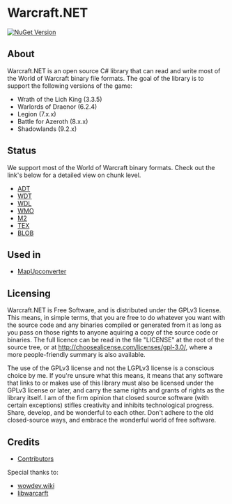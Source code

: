 # Warcraft.NET
<a href="https://www.nuget.org/packages/Warcraft.NET"><img alt="NuGet Version" src="https://img.shields.io/nuget/v/Warcraft.NET?style=for-the-badge&logo=nuget&label=Warcraft.NET"></a> 

## About
Warcraft.NET is an open source C# library that can read and write most of the World of Warcraft binary file formats. The goal of the library is to support the following versions of the game:
- Wrath of the Lich King (3.3.5)
- Warlords of Draenor (6.2.4)
- Legion (7.x.x)
- Battle for Azeroth (8.x.x)
- Shadowlands (9.2.x)

## Status
We support most of the World of Warcraft binary formats. Check out the link's below for a detailed view on chunk level.
- [ADT](Docs/ADT.md)
- [WDT](Docs/WDT.md)
- [WDL](Docs/WDL.md)
- [WMO](Docs/WMO.md)
- [M2](Docs/M2.md)
- [TEX](Docs/TEX.md)
- [BLOB](Docs/BLOB.md)

## Used in
- [MapUpconverter](https://github.com/Marlamin/MapUpconverter)

## Licensing
Warcraft.NET is Free Software, and is distributed under the GPLv3 license. This means, in simple terms, that you are free to do whatever you want with the source code and any binaries compiled or generated from it as long as you pass on those rights to anyone aquiring a copy of the source code or binaries. The full licence can be read in the file "LICENSE" at the root of the source tree, or at http://choosealicense.com/licenses/gpl-3.0/, where a more people-friendly summary is also available.

The use of the GPLv3 license and not the LGPLv3 license is a conscious choice by me. If you're unsure what this means, it means that any software that links to or makes use of this library must also be licensed under the GPLv3 license or later, and carry the same rights and grants of rights as the library itself. I am of the firm opinion that closed source software (with certain exceptions) stifles creativity and inhibits technological progress. Share, develop, and be wonderful to each other. Don't adhere to the old closed-source ways, and embrace the wonderful world of free software.

## Credits
- [Contributors](https://github.com/Luzifix/Warcraft.NET/graphs/contributors)

Special thanks to:
- [wowdev.wiki](https://wowdev.wiki/)
- [libwarcarft](https://github.com/WowDevTools/libwarcraft)
